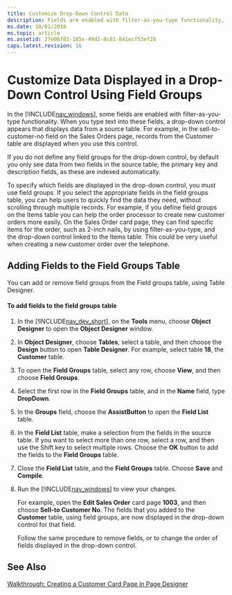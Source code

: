 ```yaml
---
title: Customize Drop-Down Control Data
description: Fields are enabled with filter-as-you-type functionality, a drop-down control displays data from source table when you type text into these fields.
ms.date: 10/01/2018
ms.topic: article
ms.assetid: 27e06f03-185e-49d2-8c81-841ecf53ef28
caps.latest.revision: 16
---
```

# Customize Data Displayed in a Drop-Down Control Using Field Groups
In the [!INCLUDE[nav_windows](includes/nav_windows_md.md)], some fields are enabled with filter-as-you-type functionality. When you type text into these fields, a drop-down control appears that displays data from a source table. For example, in the sell-to-customer-no field on the Sales Orders page, records from the Customer table are displayed when you use this control.  
  
 If you do not define any field groups for the drop-down control, by default you only see data from two fields in the source table; the primary key and description fields, as these are indexed automatically.  
  
 To specify which fields are displayed in the drop-down control, you must use field groups. If you select the appropriate fields in the field groups table, you can help users to quickly find the data they need, without scrolling through multiple records. For example, if you define field groups on the Items table you can help the order processor to create new customer orders more easily. On the Sales Order card page, they can find specific items for the order, such as 2-inch nails, by using filter-as-you-type, and the drop-down control linked to the Items table. This could be very useful when creating a new customer order over the telephone.  
  
## Adding Fields to the Field Groups Table  
 You can add or remove field groups from the Field groups table, using Table Designer.  
  
#### To add fields to the field groups table  
  
1.  In the [!INCLUDE[nav_dev_short](includes/nav_dev_short_md.md)], on the **Tools** menu, choose **Object Designer** to open the **Object Designer** window.  
  
2.  In **Object Designer**, choose **Tables**, select a table, and then choose the **Design** button to open **Table Designer**. For example, select table **18**, the **Customer** table.  
  
3.  To open the **Field Groups** table, select any row, choose **View**, and then choose **Field Groups**.  
  
4.  Select the first row in the **Field Groups** table, and in the **Name** field, type **DropDown**.  
  
5.  In the **Groups** field, choose the **AssistButton** to open the **Field List** table.  
  
6.  In the **Field List** table, make a selection from the fields in the source table. If you want to select more than one row, select a row, and then use the Shift key to select multiple rows. Choose the **OK** button to add the fields to the **Field Groups** table.  
  
7.  Close the **Field List** table, and the **Field Groups** table. Choose **Save** and **Compile**.  
  
8.  Run the [!INCLUDE[nav_windows](includes/nav_windows_md.md)] to view your changes.  
  
     For example, open the **Edit Sales Order** card page **1003**, and then choose **Sell-to Customer No**. The fields that you added to the **Customer** table, using field groups, are now displayed in the drop-down control for that field.  
  
     Follow the same procedure to remove fields, or to change the order of fields displayed in the drop-down control.  
  
## See Also  
 [Walkthrough: Creating a Customer Card Page in Page Designer](Walkthrough--Creating-a-Customer-Card-Page-in-Page-Designer.md)
